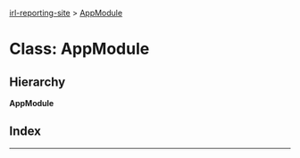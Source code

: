 [irl-reporting-site](../README.md) > [AppModule](../classes/appmodule.md)

# Class: AppModule

## Hierarchy

**AppModule**

## Index

---

